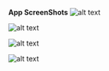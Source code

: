 
<b>App ScreenShots</b>
![alt text](https://i.ibb.co/VwQ40ry/1.png)

![alt text](https://i.ibb.co/0GDZgM0/2.png)

![alt text](https://i.ibb.co/SBTs8gF/3.png)

![alt text](https://i.ibb.co/nw07RRY/4.png)

